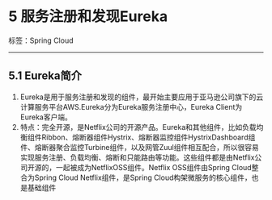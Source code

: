 # 5 服务注册和发现Eureka

标签：Spring Cloud

---

## 5.1 Eureka简介

1. Eureka是用于服务注册和发现的组件，最开始主要应用于亚马逊公司旗下的云计算服务平台AWS.Eureka分为Eureka服务注册中心，Eureka Client为Eureka客户端。
2. 特点：完全开源，是Netflix公司的开源产品。Eureka和其他组件，比如负载均衡组件Ribbon、熔断器组件Hystrix、熔断器监控组件HystrixDashboard组件、熔断器聚合监控Turbine组件，以及网管Zuul组件相互配合，所以很容易实现服务注册、负载均衡、熔断和只能路由等功能。这些组件都是由Netflix公司开源的，一起被成为NetflixOSS组件。Netflix OSS组件由Spring Cloud整合为Spring Cloud Netflix组件，是Spring Cloud构架微服务的核心组件，也是基础组件